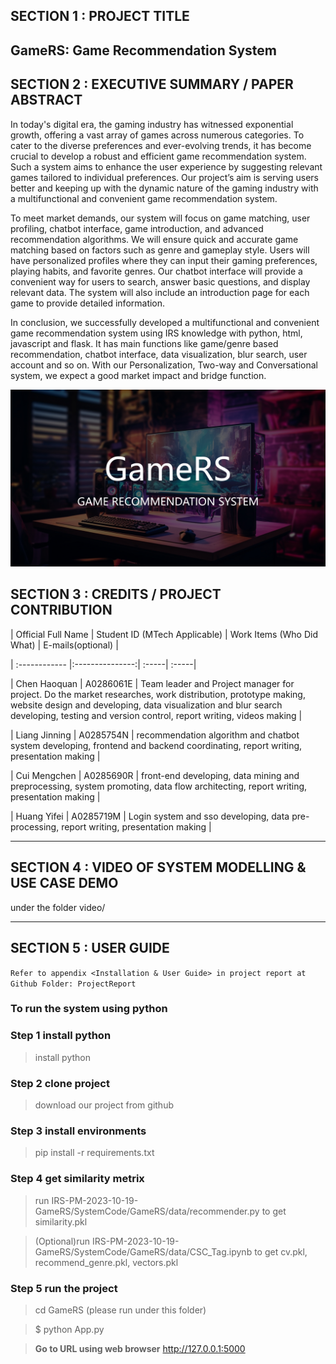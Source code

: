 
## SECTION 1 : PROJECT TITLE
## GameRS: Game Recommendation System


## SECTION 2 : EXECUTIVE SUMMARY / PAPER ABSTRACT
In today's digital era, the gaming industry has witnessed exponential growth, offering a vast array of games across numerous categories. To cater to the diverse preferences and ever-evolving trends, it has become crucial to develop a robust and efficient game recommendation system. Such a system aims to enhance the user experience by suggesting relevant games tailored to individual preferences. Our project’s aim is serving users better and keeping up with the dynamic nature of the gaming industry with a multifunctional and convenient game recommendation system.

To meet market demands, our system will focus on game matching, user profiling, chatbot interface, game introduction, and advanced recommendation algorithms. We will ensure quick and accurate game matching based on factors such as genre and gameplay style. Users will have personalized profiles where they can input their gaming preferences, playing habits, and favorite genres. Our chatbot interface will provide a convenient way for users to search, answer basic questions, and display relevant data. The system will also include an introduction page for each game to provide detailed information.

In conclusion, we successfully developed a multifunctional and convenient game recommendation system using IRS knowledge with python, html, javascript and flask. It has main functions like game/genre based recommendation, chatbot interface, data visualization, blur search, user account and so on. With our Personalization, Two-way and Conversational system, we expect a good market impact and bridge function.

![alt text](ProjectReport/GameRS.png)

## SECTION 3 : CREDITS / PROJECT CONTRIBUTION

| Official Full Name  | Student ID (MTech Applicable)  | Work Items (Who Did What) | E-mails(optional) |

| :------------ |:---------------:| :-----| :-----|

| Chen Haoquan | A0286061E | Team leader and Project manager for project. Do the market researches, work distribution, prototype making, website design and developing, data visualization and blur search developing, testing and version control, report writing, videos making |

| Liang Jinning | A0285754N | recommendation algorithm and chatbot system developing, frontend and backend coordinating, report writing, presentation making |

| Cui Mengchen | A0285690R | front-end developing, data mining and preprocessing, system promoting, data flow architecting, report writing, presentation making |

| Huang Yifei  | A0285719M | Login system and sso developing, data pre-processing, report writing, presentation making |

---

## SECTION 4 : VIDEO OF SYSTEM MODELLING & USE CASE DEMO

under the folder video/

---

## SECTION 5 : USER GUIDE

`Refer to appendix <Installation & User Guide> in project report at Github Folder: ProjectReport`

### To run the system using python
### Step 1 install python
> install python
### Step 2 clone project
> download our project from github
### Step 3 install environments
> pip install -r requirements.txt 
### Step 4 get similarity metrix
> run IRS-PM-2023-10-19-GameRS/SystemCode/GameRS/data/recommender.py to get similarity.pkl

> (Optional)run IRS-PM-2023-10-19-GameRS/SystemCode/GameRS/data/CSC_Tag.ipynb to get cv.pkl, recommend_genre.pkl, vectors.pkl
### Step 5 run the project
>cd GameRS (please run under this folder)

>$ python App.py

> **Go to URL using web browser** http://127.0.0.1:5000

